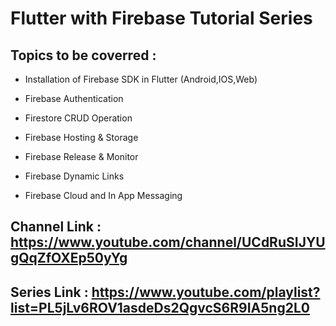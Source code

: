 # Flutter with Firebase Tutorial Series

## Topics to be coverred : 

- Installation of Firebase SDK in Flutter (Android,IOS,Web)

- Firebase Authentication

- Firestore CRUD Operation

- Firebase Hosting & Storage

- Firebase Release & Monitor

- Firebase Dynamic Links

- Firebase Cloud and In App Messaging



## Channel Link : https://www.youtube.com/channel/UCdRuSIJYUgQqZfOXEp50yYg


## Series Link : https://www.youtube.com/playlist?list=PL5jLv6ROV1asdeDs2QgvcS6R9IA5ng2L0

